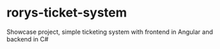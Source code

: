 # rorys-ticket-system
Showcase project, simple ticketing system with frontend in Angular and backend in C#
